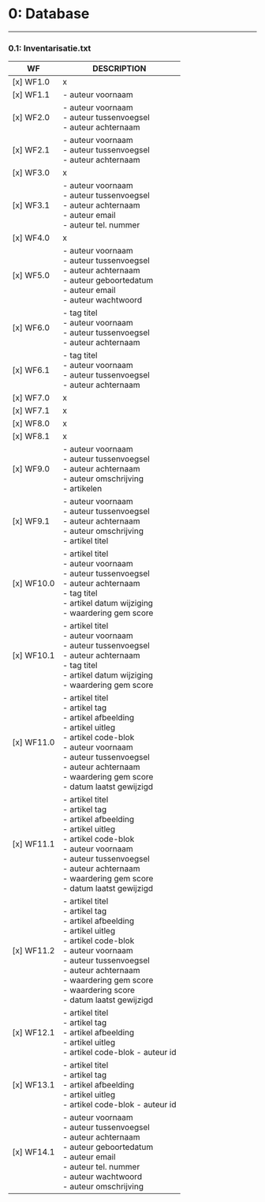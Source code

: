 # 0: Database
---
### 0.1: Inventarisatie.txt
| WF | DESCRIPTION |
| -- | ----------- |
| [x] WF1.0 | x |
| [x] WF1.1 | - auteur voornaam |
| [x] WF2.0 | - auteur voornaam <br> - auteur tussenvoegsel <br> - auteur achternaam |
| [x] WF2.1 | - auteur voornaam <br> - auteur tussenvoegsel <br> - auteur achternaam |
| [x] WF3.0 | x |
| [x] WF3.1 | - auteur voornaam <br> - auteur tussenvoegsel <br> - auteur achternaam <br> - auteur email <br> - auteur tel. nummer  |
| [x] WF4.0 | x |
| [x] WF5.0 | - auteur voornaam <br> - auteur tussenvoegsel <br> - auteur achternaam <br> - auteur geboortedatum <br> - auteur email <br> - auteur wachtwoord |
| [x] WF6.0 | - tag titel<br> - auteur voornaam <br> - auteur tussenvoegsel <br> - auteur achternaam |
| [x] WF6.1 | - tag titel <br> - auteur voornaam <br> - auteur tussenvoegsel <br> - auteur achternaam |
| [x] WF7.0 | x |
| [x] WF7.1 | x |
| [x] WF8.0 | x |
| [x] WF8.1 | x |
| [x] WF9.0 | - auteur voornaam <br> - auteur tussenvoegsel <br> - auteur achternaam <br> - auteur omschrijving <br> - artikelen |
| [x] WF9.1 | - auteur voornaam <br> - auteur tussenvoegsel <br> - auteur achternaam <br> - auteur omschrijving <br> - artikel titel |
| [x] WF10.0 | - artikel titel <br> - auteur voornaam <br> - auteur tussenvoegsel <br> - auteur achternaam <br> - tag titel <br> - artikel datum wijziging <br> - waardering gem score |
| [x] WF10.1 | - artikel titel <br> - auteur voornaam <br> - auteur tussenvoegsel <br> - auteur achternaam <br> - tag titel <br> - artikel datum wijziging <br> - waardering gem score |
| [x] WF11.0 | - artikel titel <br> - artikel tag <br> - artikel afbeelding <br> - artikel uitleg <br> - artikel code-blok <br> - auteur voornaam <br> - auteur tussenvoegsel <br> - auteur achternaam <br> - waardering gem score<br> - datum laatst gewijzigd |
| [x] WF11.1 | - artikel titel <br> - artikel tag <br> - artikel afbeelding <br> - artikel uitleg <br> - artikel code-blok <br> - auteur voornaam <br> - auteur tussenvoegsel <br> - auteur achternaam <br> - waardering gem score<br> - datum laatst gewijzigd |
| [x] WF11.2 | - artikel titel <br> - artikel tag <br> - artikel afbeelding <br> - artikel uitleg <br> - artikel code-blok <br> - auteur voornaam <br> - auteur tussenvoegsel <br> - auteur achternaam <br> - waardering gem score <br> - waardering score <br> - datum laatst gewijzigd |
| [x] WF12.1 | - artikel titel <br> - artikel tag <br> - artikel afbeelding <br> - artikel uitleg <br> - artikel code-blok - auteur id |
| [x] WF13.1 | - artikel titel <br> - artikel tag <br> - artikel afbeelding <br> - artikel uitleg <br> - artikel code-blok - auteur id |
| [x] WF14.1 | - auteur voornaam <br> - auteur tussenvoegsel <br> - auteur achternaam <br> - auteur geboortedatum <br> - auteur email <br> - auteur tel. nummer <br> - auteur wachtwoord <br> - auteur omschrijving | 